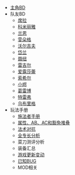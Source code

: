 * [主角BD](Wotr/Wotr-BD-Ldr/)
* 队友BD
  * [席拉](Wotr/Wotr-BD-Tm8/Seelah)
  * [科米丽雅](/Wotr/Wotr-BD-Tm8/Camellia)
  * [兰恩](/Wotr/Wotr-BD-Tm8/Lann)
  * [雯朵格](/Wotr/Wotr-BD-Tm8/Wenduag)
  * [沃尔吉夫](/Wotr/Wotr-BD-Tm8/Woljif)
  * [岱兰](/Wotr/Wotr-BD-Tm8/Daeran)
  * [聂纽](/Wotr/Wotr-BD-Tm8/Nenio)
  * [雷吉尔](/Wotr/Wotr-BD-Tm8/Regill)
  * [爱露莎蕾](/Wotr/Wotr-BD-Tm8/Arueshalae)
  * [索希尔](/Wotr/Wotr-BD-Tm8/Sosiel)
  * [小烬](/Wotr/Wotr-BD-Tm8/Ember)
  * [葛雷博](/Wotr/Wotr-BD-Tm8/Greybor)
  * [特雷弗](/Wotr/Wotr-BD-Tm8/Trever)
  * [乌布里格](/Wotr/Wotr-BD-Tm8/Ulbrig)
* 玩法手册
  * [施法者手册](/Wotr/Wotr-Analysis-Spell/)
  * [属性、AB、AC和豁免堆叠](/Wotr/Wotr-Buff/Wotr-Buff)
  * [法术对抗](/Wotr/Wotr-Buff/Wotr-Anti-Spell)
  * [全专长分析](/Wotr/Wotr-Analysis-Feature/)
  * 菜刀测评分析
  * 装备汇总
  * [游戏更新变动](/Wotr/Wotr-Bug-Statistics)
  * [已知BUG](/Wotr/Wotr-Bug-Statistics)
  * MOD相关

